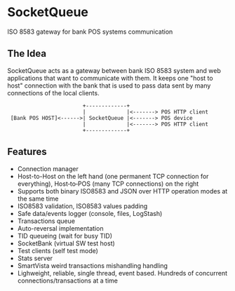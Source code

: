 # SocketQueue
ISO 8583 gateway for bank POS systems communication

## The Idea
SocketQueue acts as a gateway between bank ISO 8583 system and web applications that want to communicate with them. It keeps one "host to host" connection with the bank that is used to pass data sent by many connections of the local clients.

                            +-------------+
                            |             |<-------> POS HTTP client
     [Bank POS HOST]<------>| SocketQueue |<-------> POS device
                            |             |<-------> POS HTTP client
                            +-------------+
                          
## Features
* Connection manager
* Host-to-Host on the left hand (one permanent TCP connection for everything), Host‑to‑POS (many TCP connections) on the right
* Supports both binary ISO8583 and JSON over HTTP operation modes at the same time
* ISO8583 validation, ISO8583 values padding
* Safe data/events logger (console, files, LogStash)
* Transactions queue
* Auto-reversal implementation
* TID queueing (wait for busy TID)
* SocketBank (virtual SW test host)
* Test clients (self test mode)
* Stats server
* SmartVista weird transactions mishandling handling
* Lighweight, reliable, single thread, event based. Hundreds of concurrent connections/transactions at a time
